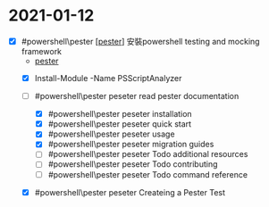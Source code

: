 # 2021-01-12

- [x] #powershell\pester [[pester]] 安裝powershell testing and mocking framework
    - [pester](https://pester.dev/docs/quick-start)
    - [x] Install-Module -Name PSScriptAnalyzer
    - [ ] #powershell\pester peseter read pester documentation
        - [x] #powershell\pester peseter installation
        - [x] #powershell\pester peseter quick start
        - [x] #powershell\pester peseter usage
        - [x] #powershell\pester peseter migration guides
        - [ ] #powershell\pester peseter Todo additional resources
        - [ ] #powershell\pester peseter Todo contributing
        - [ ] #powershell\pester peseter Todo command reference
    - [x] #powershell\pester peseter Createing a Pester Test


[//begin]: # "Autogenerated link references for markdown compatibility"
[pester]: ../../../../devops/2-code/learning/language/Powershell/testing/pester.md "Pester"
[//end]: # "Autogenerated link references"